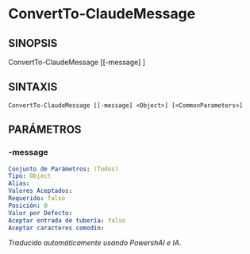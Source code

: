 ﻿---
external help file: powershai-help.xml
schema: 2.0.0
powershai: true
---

# ConvertTo-ClaudeMessage

## SINOPSIS <!--!= @#Synop !-->

ConvertTo-ClaudeMessage [[-message] <Object>]


## SINTAXIS <!--!= @#Syntax !-->

```
ConvertTo-ClaudeMessage [[-message] <Object>] [<CommonParameters>]
```

## PARÁMETROS <!--!= @#Params !-->

### -message

```yml
Conjunto de Parámetros: (Todos)
Tipo: Object
Alias: 
Valores Aceptados: 
Requerido: falso
Posición: 0
Valor por Defecto: 
Aceptar entrada de tubería: falso
Aceptar caracteres comodín: 
```


<!--PowershaiAiDocBlockStart-->
_Traducido automáticamente usando PowershAI e IA._
<!--PowershaiAiDocBlockEnd-->
